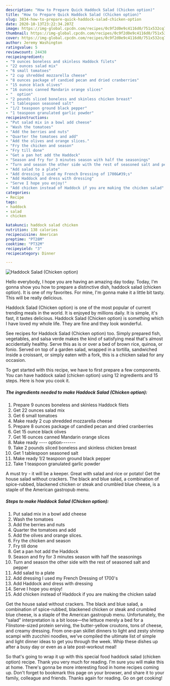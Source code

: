 ```yaml
---
description: "How to Prepare Quick Haddock Salad (Chicken option)"
title: "How to Prepare Quick Haddock Salad (Chicken option)"
slug: 3834-how-to-prepare-quick-haddock-salad-chicken-option
date: 2020-10-13T23:22:34.207Z
image: https://img-global.cpcdn.com/recipes/0c9f2d0e9c4116d0/751x532cq70/haddock-salad-chicken-option-recipe-main-photo.jpg
thumbnail: https://img-global.cpcdn.com/recipes/0c9f2d0e9c4116d0/751x532cq70/haddock-salad-chicken-option-recipe-main-photo.jpg
cover: https://img-global.cpcdn.com/recipes/0c9f2d0e9c4116d0/751x532cq70/haddock-salad-chicken-option-recipe-main-photo.jpg
author: Jeremy Washington
ratingvalue: 5
reviewcount: 24438
recipeingredient:
- "9 ounces boneless and skinless Haddock filets"
- "22 ounces salad mix"
- "6 small tomatoes"
- "2 cup shredded mozzarella cheese"
- "8 ounces package of candied pecan and dried cranberries"
- "15 ounce black olives"
- "16 ounces canned Mandarin orange slices"
- "  option"
- "2 pounds sliced boneless and skinless chicken breast"
- "1 tablespoon seasoned salt"
- "1/2 teaspoon ground black pepper"
- "1 teaspoon granulated garlic powder"
recipeinstructions:
- "Put salad mix in a bowl add cheese"
- "Wash the tomatoes"
- "Add the berries and nuts"
- "Quarter the tomatoes and add"
- "Add the olives and orange slices."
- "Fry the chicken and season"
- "Fry till done"
- "Get a pan hot add the Haddock"
- "Season and fry for 3 minutes season with half the seasonings"
- "Turn and season the other side with the rest of seasoned salt and pepper"
- "Add salad to a plate"
- "Add dressing I used my French Dressing of 1700&#39;s"
- "Add Haddock and dress with dressing"
- "Serve I hope you enjoy!"
- "Add chicken instead of Haddock if you are making the chicken salad"
categories:
- Recipe
tags:
- haddock
- salad
- chicken

katakunci: haddock salad chicken 
nutrition: 138 calories
recipecuisine: American
preptime: "PT28M"
cooktime: "PT32M"
recipeyield: "3"
recipecategory: Dinner

---
```



![Haddock Salad (Chicken option)](https://img-global.cpcdn.com/recipes/0c9f2d0e9c4116d0/751x532cq70/haddock-salad-chicken-option-recipe-main-photo.jpg)

Hello everybody, I hope you are having an amazing day today. Today, I'm gonna show you how to prepare a distinctive dish, haddock salad (chicken option). It is one of my favorites. For mine, I'm gonna make it a little bit tasty. This will be really delicious.

Haddock Salad (Chicken option) is one of the most popular of current trending meals in the world. It is enjoyed by millions daily. It is simple, it's fast, it tastes delicious. Haddock Salad (Chicken option) is something which I have loved my whole life. They are fine and they look wonderful.

See recipes for Haddock Salad (Chicken option) too. Simply prepared fish, vegetables, and salsa verde makes the kind of satisfying meal that&#39;s almost accidentally healthy. Serve this as is or over a bed of brown rice, quinoa, or fonio. Served on top of a garden salad, wrapped in a tortilla, sandwiched inside a croissant, or simply eaten with a fork, this is a chicken salad for any occasion.


To get started with this recipe, we have to first prepare a few components. You can have haddock salad (chicken option) using 12 ingredients and 15 steps. Here is how you cook it.

<!--inarticleads1-->

##### The ingredients needed to make Haddock Salad (Chicken option):

1. Prepare 9 ounces boneless and skinless Haddock filets
1. Get 22 ounces salad mix
1. Get 6 small tomatoes
1. Make ready 2 cup shredded mozzarella cheese
1. Prepare 8 ounces package of candied pecan and dried cranberries
1. Get 15 ounce black olives
1. Get 16 ounces canned Mandarin orange slices
1. Make ready  ---- option-------
1. Take 2 pounds sliced boneless and skinless chicken breast
1. Get 1 tablespoon seasoned salt
1. Make ready 1/2 teaspoon ground black pepper
1. Take 1 teaspoon granulated garlic powder


A must try - it will be a keeper. Great with salad and rice or potato! Get the house salad without crackers. The black and blue salad, a combination of spice-rubbed, blackened chicken or steak and crumbled blue cheese, is a staple of the American gastropub menu. 

<!--inarticleads2-->

##### Steps to make Haddock Salad (Chicken option):

1. Put salad mix in a bowl add cheese
1. Wash the tomatoes
1. Add the berries and nuts
1. Quarter the tomatoes and add
1. Add the olives and orange slices.
1. Fry the chicken and season
1. Fry till done
1. Get a pan hot add the Haddock
1. Season and fry for 3 minutes season with half the seasonings
1. Turn and season the other side with the rest of seasoned salt and pepper
1. Add salad to a plate
1. Add dressing I used my French Dressing of 1700&#39;s
1. Add Haddock and dress with dressing
1. Serve I hope you enjoy!
1. Add chicken instead of Haddock if you are making the chicken salad


Get the house salad without crackers. The black and blue salad, a combination of spice-rubbed, blackened chicken or steak and crumbled blue cheese, is a staple of the American gastropub menu. Unfortunately, the &#34;salad&#34; interpretation is a bit loose—the lettuce merely a bed for a Flinstone-sized protein serving, the butter-yellow croutons, tons of cheese, and creamy dressing. From one-pan skillet dinners to light and zesty shrimp scampi with zucchini noodles, we&#39;ve compiled the ultimate list of simple and light dinner ideas to get you through the week. Whip these dishes up after a busy day or even as a late post-workout meal! 

So that's going to wrap it up with this special food haddock salad (chicken option) recipe. Thank you very much for reading. I'm sure you will make this at home. There's gonna be more interesting food in home recipes coming up. Don't forget to bookmark this page on your browser, and share it to your family, colleague and friends. Thanks again for reading. Go on get cooking!

